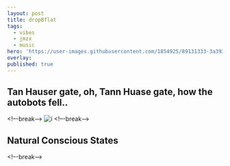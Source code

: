 ```yaml
---
layout: post
title: dropBflat
tags:
  - vibes
  - jmzx
  - music
hero: 'https://user-images.githubusercontent.com/1854925/89131333-3a393780-d536-11ea-840a-95f59ea1cc20.png'
overlay:
published: true
---
```

## Tan Hauser gate, oh, Tann Huase gate, how the autobots fell..
<!–-break-–>
![i](https://xjmzx.github.io/uploads/0016634408_10.jpg)
<!–-break-–>
## Natural Conscious States
<!–-break-–>
